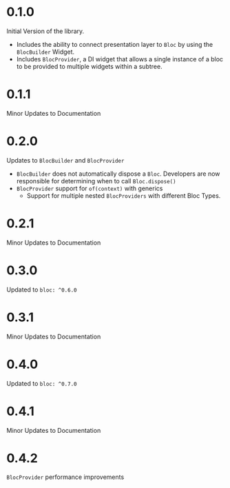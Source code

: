 # 0.1.0

Initial Version of the library.

- Includes the ability to connect presentation layer to `Bloc` by using the `BlocBuilder` Widget.
- Includes `BlocProvider`, a DI widget that allows a single instance of a bloc to be provided to multiple widgets within a subtree.

# 0.1.1

Minor Updates to Documentation

# 0.2.0

Updates to `BlocBuilder` and `BlocProvider`

- `BlocBuilder` does not automatically dispose a `Bloc`. Developers are now responsible for determining when to call `Bloc.dispose()`
- `BlocProvider` support for `of(context)` with generics
  - Support for multiple nested `BlocProviders` with different Bloc Types.

# 0.2.1

Minor Updates to Documentation

# 0.3.0

Updated to `bloc: ^0.6.0`

# 0.3.1

Minor Updates to Documentation

# 0.4.0

Updated to `bloc: ^0.7.0`

# 0.4.1

Minor Updates to Documentation

# 0.4.2

`BlocProvider` performance improvements
